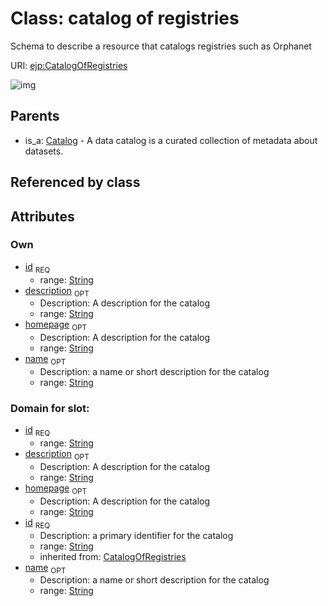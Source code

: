 
# Class: catalog of registries


Schema to describe a resource that catalogs registries such as Orphanet

URI: [ejp:CatalogOfRegistries](http://purl.org/ejp-rd/vocabulary/CatalogOfRegistries)

![img](images/CatalogOfRegistries.png)

## Parents

 *  is_a: [Catalog](Catalog.md) - A data catalog is a curated collection of metadata about datasets.

## Referenced by class


## Attributes


### Own

 * [id](catalog_of_registries_id.md)  <sub>REQ</sub>
    * range: [String](String.md)
 * [description](description.md)  <sub>OPT</sub>
    * Description: A description for the catalog
    * range: [String](String.md)
 * [homepage](homepage.md)  <sub>OPT</sub>
    * Description: A description for the catalog
    * range: [String](String.md)
 * [name](name.md)  <sub>OPT</sub>
    * Description: a name or short description for the catalog
    * range: [String](String.md)

### Domain for slot:

 * [id](catalog_of_registries_id.md)  <sub>REQ</sub>
    * range: [String](String.md)
 * [description](description.md)  <sub>OPT</sub>
    * Description: A description for the catalog
    * range: [String](String.md)
 * [homepage](homepage.md)  <sub>OPT</sub>
    * Description: A description for the catalog
    * range: [String](String.md)
 * [id](id.md)  <sub>REQ</sub>
    * Description: a primary identifier for the catalog
    * range: [String](String.md)
    * inherited from: [CatalogOfRegistries](CatalogOfRegistries.md)
 * [name](name.md)  <sub>OPT</sub>
    * Description: a name or short description for the catalog
    * range: [String](String.md)
